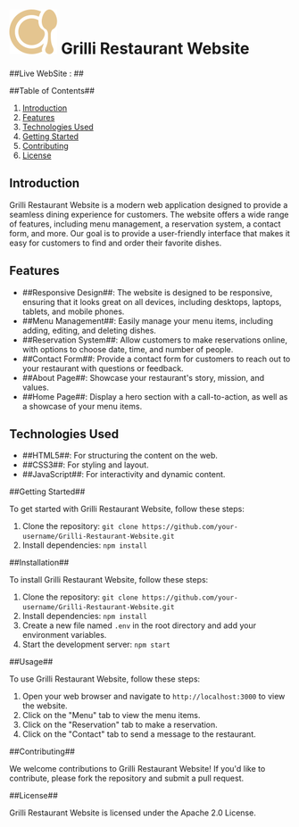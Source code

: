 # ![Grilli Logo](favicon.svg)  Grilli Restaurant Website

##Live WebSite : ##

##Table of Contents##

1. [Introduction](#introduction)
2. [Features](#features)
3. [Technologies Used](#technologies-used)
4. [Getting Started](#getting-started)
5. [Contributing](#contributing)
6. [License](#license)

## Introduction

Grilli Restaurant Website is a modern web application designed to provide a seamless dining experience for customers. The website offers a wide range of features, including menu management, a reservation system, a contact form, and more. Our goal is to provide a user-friendly interface that makes it easy for customers to find and order their favorite dishes.

## Features

- ##Responsive Design##: The website is designed to be responsive, ensuring that it looks great on all devices, including desktops, laptops, tablets, and mobile phones.
- ##Menu Management##: Easily manage your menu items, including adding, editing, and deleting dishes.
- ##Reservation System##: Allow customers to make reservations online, with options to choose date, time, and number of people.
- ##Contact Form##: Provide a contact form for customers to reach out to your restaurant with questions or feedback.
- ##About Page##: Showcase your restaurant's story, mission, and values.
- ##Home Page##: Display a hero section with a call-to-action, as well as a showcase of your menu items.

## Technologies Used

- ##HTML5##: For structuring the content on the web.
- ##CSS3##: For styling and layout.
- ##JavaScript##: For interactivity and dynamic content.

##Getting Started##

To get started with Grilli Restaurant Website, follow these steps:

1. Clone the repository: `git clone https://github.com/your-username/Grilli-Restaurant-Website.git`
2. Install dependencies: `npm install`

##Installation##

To install Grilli Restaurant Website, follow these steps:

1. Clone the repository: `git clone https://github.com/your-username/Grilli-Restaurant-Website.git`
2. Install dependencies: `npm install`
3. Create a new file named `.env` in the root directory and add your environment variables.
4. Start the development server: `npm start`

##Usage##

To use Grilli Restaurant Website, follow these steps:

1. Open your web browser and navigate to `http://localhost:3000` to view the website.
2. Click on the "Menu" tab to view the menu items.
3. Click on the "Reservation" tab to make a reservation.
4. Click on the "Contact" tab to send a message to the restaurant.

##Contributing##

We welcome contributions to Grilli Restaurant Website! If you'd like to contribute, please fork the repository and submit a pull request.

##License##

Grilli Restaurant Website is licensed under the Apache 2.0 License.

